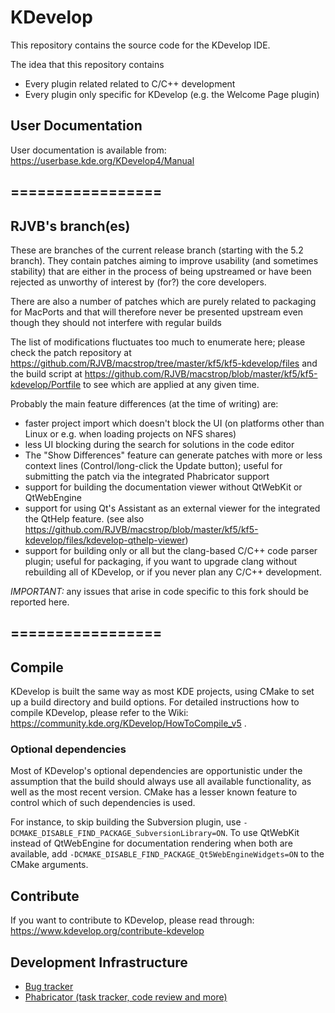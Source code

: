 # KDevelop

This repository contains the source code for the KDevelop IDE.

The idea that this repository contains
- Every plugin related related to C/C++ development
- Every plugin only specific for KDevelop (e.g. the Welcome Page plugin)

## User Documentation

User documentation is available from:
https://userbase.kde.org/KDevelop4/Manual

## =================
## RJVB's branch(es)

These are branches of the current release branch (starting with the 5.2 branch).
They contain patches aiming to improve usability (and sometimes stability) that are either in the process
of being upstreamed or have been rejected as unworthy of interest by (for?) the core developers.

There are also a number of patches which are purely related to packaging for MacPorts and that will
therefore never be presented upstream even though they should not interfere with regular builds

The list of modifications fluctuates too much to enumerate here; please check the patch repository
at https://github.com/RJVB/macstrop/tree/master/kf5/kf5-kdevelop/files and the build script at
https://github.com/RJVB/macstrop/blob/master/kf5/kf5-kdevelop/Portfile to see which are applied at
any given time.

Probably the main feature differences (at the time of writing) are:
- faster project import which doesn't block the UI (on platforms other than Linux or e.g. when loading projects on NFS shares)
- less UI blocking during the search for solutions in the code editor
- The "Show Differences" feature can generate patches with more or less context lines (Control/long-click the
  Update button); useful for submitting the patch via the integrated Phabricator support
- support for building the documentation viewer without QtWebKit or QtWebEngine
- support for using Qt's Assistant as an external viewer for the integrated the QtHelp feature.
  (see also https://github.com/RJVB/macstrop/blob/master/kf5/kf5-kdevelop/files/kdevelop-qthelp-viewer)
- support for building only or all but the clang-based C/C++ code parser plugin; useful for packaging, if
  you want to upgrade clang without rebuilding all of KDevelop, or if you never plan any C/C++ development.

*IMPORTANT:* any issues that arise in code specific to this fork should be reported here.
## =================

## Compile

KDevelop is built the same way as most KDE projects, using CMake to set up a build directory and build options.
For detailed instructions how to compile KDevelop, please refer to the Wiki:
https://community.kde.org/KDevelop/HowToCompile_v5 .

### Optional dependencies

Most of KDevelop's optional dependencies are opportunistic under the assumption that the build should
always use all available functionality, as well as the most recent version. CMake has a lesser known feature
to control which of such dependencies is used.

For instance, to skip building the Subversion plugin, use
`-DCMAKE_DISABLE_FIND_PACKAGE_SubversionLibrary=ON`. To use QtWebKit instead of QtWebEngine for
documentation rendering when both are available, add `-DCMAKE_DISABLE_FIND_PACKAGE_Qt5WebEngineWidgets=ON` to
the CMake arguments.

## Contribute

If you want to contribute to KDevelop, please read through:
https://www.kdevelop.org/contribute-kdevelop

## Development Infrastructure
- [Bug tracker](https://bugs.kde.org/buglist.cgi?bug_status=UNCONFIRMED&bug_status=CONFIRMED&bug_status=ASSIGNED&bug_status=REOPENED&list_id=1408918&product=kdevelop&query_format=advanced)
- [Phabricator (task tracker, code review and more)](https://phabricator.kde.org/dashboard/view/8/?)
